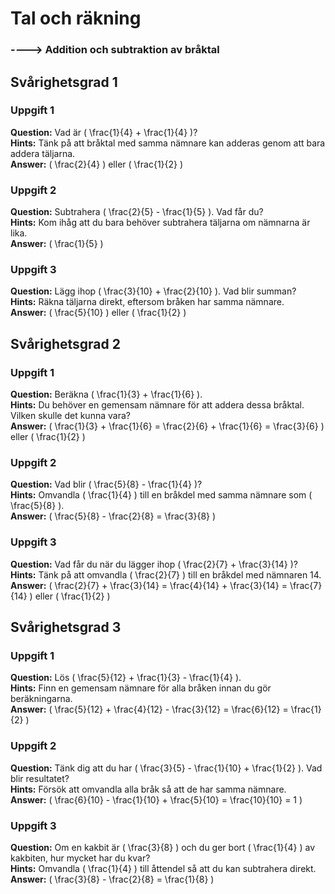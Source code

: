 # Tal och räkning
### ----> Addition och subtraktion av bråktal

## Svårighetsgrad 1

### Uppgift 1
**Question:** Vad är \( \frac{1}{4} + \frac{1}{4} \)?  
**Hints:** Tänk på att bråktal med samma nämnare kan adderas genom att bara addera täljarna.  
**Answer:** \( \frac{2}{4} \) eller \( \frac{1}{2} \)

### Uppgift 2
**Question:** Subtrahera \( \frac{2}{5} - \frac{1}{5} \). Vad får du?  
**Hints:** Kom ihåg att du bara behöver subtrahera täljarna om nämnarna är lika.  
**Answer:** \( \frac{1}{5} \)

### Uppgift 3
**Question:** Lägg ihop \( \frac{3}{10} + \frac{2}{10} \). Vad blir summan?  
**Hints:** Räkna täljarna direkt, eftersom bråken har samma nämnare.  
**Answer:** \( \frac{5}{10} \) eller \( \frac{1}{2} \)

## Svårighetsgrad 2

### Uppgift 1
**Question:** Beräkna \( \frac{1}{3} + \frac{1}{6} \).  
**Hints:** Du behöver en gemensam nämnare för att addera dessa bråktal. Vilken skulle det kunna vara?  
**Answer:** \( \frac{1}{3} + \frac{1}{6} = \frac{2}{6} + \frac{1}{6} = \frac{3}{6} \) eller \( \frac{1}{2} \)

### Uppgift 2
**Question:** Vad blir \( \frac{5}{8} - \frac{1}{4} \)?  
**Hints:** Omvandla \( \frac{1}{4} \) till en bråkdel med samma nämnare som \( \frac{5}{8} \).  
**Answer:** \( \frac{5}{8} - \frac{2}{8} = \frac{3}{8} \)

### Uppgift 3
**Question:** Vad får du när du lägger ihop \( \frac{2}{7} + \frac{3}{14} \)?  
**Hints:** Tänk på att omvandla \( \frac{2}{7} \) till en bråkdel med nämnaren 14.  
**Answer:** \( \frac{2}{7} + \frac{3}{14} = \frac{4}{14} + \frac{3}{14} = \frac{7}{14} \) eller \( \frac{1}{2} \)

## Svårighetsgrad 3

### Uppgift 1
**Question:** Lös \( \frac{5}{12} + \frac{1}{3} - \frac{1}{4} \).  
**Hints:** Finn en gemensam nämnare för alla bråken innan du gör beräkningarna.  
**Answer:** \( \frac{5}{12} + \frac{4}{12} - \frac{3}{12} = \frac{6}{12} = \frac{1}{2} \)

### Uppgift 2
**Question:** Tänk dig att du har \( \frac{3}{5} - \frac{1}{10} + \frac{1}{2} \). Vad blir resultatet?  
**Hints:** Försök att omvandla alla bråk så att de har samma nämnare.  
**Answer:** \( \frac{6}{10} - \frac{1}{10} + \frac{5}{10} = \frac{10}{10} = 1 \)

### Uppgift 3
**Question:** Om en kakbit är \( \frac{3}{8} \) och du ger bort \( \frac{1}{4} \) av kakbiten, hur mycket har du kvar?  
**Hints:** Omvandla \( \frac{1}{4} \) till åttendel så att du kan subtrahera direkt.  
**Answer:** \( \frac{3}{8} - \frac{2}{8} = \frac{1}{8} \)